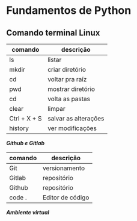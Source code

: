 # Fundamentos de Python

## Comando terminal Linux


|comando     |descrição             |
|------------|----------------------|
|ls          | listar               |
|mkdir       | criar diretório      | 
|cd          | voltar pra raíz      |
|pwd         | mostrar diretório    |
|cd          | volta as pastas      | 
|clear       | limpar               |
|Ctrl + X + S| salvar as alterações |
|history     | ver modificações     |



**_Github e Gitlab_**

|comando         |descrição         |
|----------------|------------------|
|Git             |versionamento     |
|Gitlab          |repositório       |
|Github          |repositório       |
|code .          |Editor de código  |




**_Ambiente virtual_**


